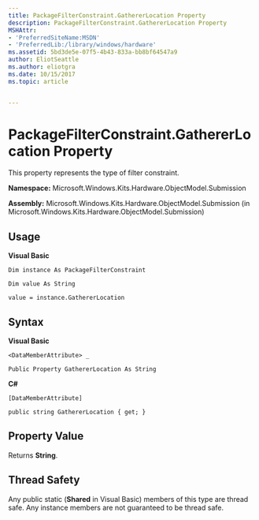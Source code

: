 ```yaml
---
title: PackageFilterConstraint.GathererLocation Property
description: PackageFilterConstraint.GathererLocation Property
MSHAttr:
- 'PreferredSiteName:MSDN'
- 'PreferredLib:/library/windows/hardware'
ms.assetid: 5bd3de5e-07f5-4b43-833a-bb8bf64547a9
author: EliotSeattle
ms.author: eliotgra
ms.date: 10/15/2017
ms.topic: article


---
```


# PackageFilterConstraint.GathererLocation Property


This property represents the type of filter constraint.

**Namespace:** Microsoft.Windows.Kits.Hardware.ObjectModel.Submission

**Assembly:** Microsoft.Windows.Kits.Hardware.ObjectModel.Submission (in Microsoft.Windows.Kits.Hardware.ObjectModel.Submission)

## <span id="Usage"></span><span id="usage"></span><span id="USAGE"></span>Usage


**Visual Basic**

`Dim instance As PackageFilterConstraint`

`Dim value As String`

`value = instance.GathererLocation`

## <span id="Syntax"></span><span id="syntax"></span><span id="SYNTAX"></span>Syntax


**Visual Basic**

`<DataMemberAttribute> _`

`Public Property GathererLocation As String`

**C#**

`[DataMemberAttribute]`

`public string GathererLocation { get; }`

## <span id="Property_Value"></span><span id="property_value"></span><span id="PROPERTY_VALUE"></span>Property Value


Returns **String**.

## <span id="Thread_Safety"></span><span id="thread_safety"></span><span id="THREAD_SAFETY"></span>Thread Safety


Any public static (**Shared** in Visual Basic) members of this type are thread safe. Any instance members are not guaranteed to be thread safe.

 

 






